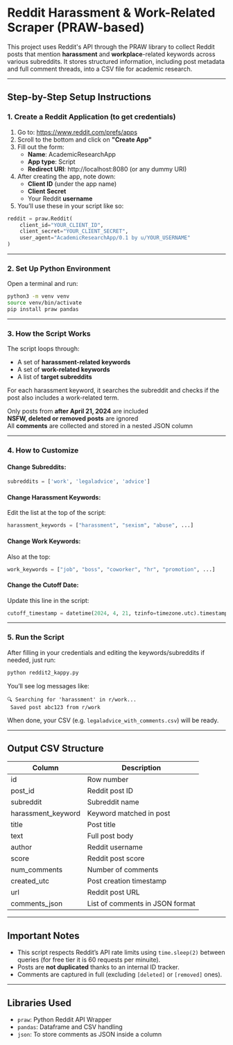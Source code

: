 # Reddit Harassment & Work-Related Scraper (PRAW-based)

This project uses Reddit's API through the PRAW library to collect Reddit posts that mention **harassment** and **workplace**-related keywords across various subreddits. It stores structured information, including post metadata and full comment threads, into a CSV file for academic research.

---

## Step-by-Step Setup Instructions

### 1. Create a Reddit Application (to get credentials)

1. Go to: https://www.reddit.com/prefs/apps
2. Scroll to the bottom and click on **"Create App"**
3. Fill out the form:
   - **Name**: AcademicResearchApp
   - **App type**: Script
   - **Redirect URI**: http://localhost:8080 (or any dummy URI)
4. After creating the app, note down:
   - **Client ID** (under the app name)
   - **Client Secret**
   - Your Reddit **username**
5. You’ll use these in your script like so:
```python
reddit = praw.Reddit(
    client_id="YOUR_CLIENT_ID",
    client_secret="YOUR_CLIENT_SECRET",
    user_agent="AcademicResearchApp/0.1 by u/YOUR_USERNAME"
)
```

---

### 2. Set Up Python Environment

Open a terminal and run:

```bash
python3 -m venv venv
source venv/bin/activate
pip install praw pandas
```

---

### 3. How the Script Works

The script loops through:

- A set of **harassment-related keywords**
- A set of **work-related keywords**
- A list of **target subreddits**

For each harassment keyword, it searches the subreddit and checks if the post also includes a work-related term.

Only posts from **after April 21, 2024** are included  
**NSFW, deleted or removed posts** are ignored  
All **comments** are collected and stored in a nested JSON column

---

### 4. How to Customize

#### Change Subreddits:
```python
subreddits = ['work', 'legaladvice', 'advice']
```

#### Change Harassment Keywords:
Edit the list at the top of the script:
```python
harassment_keywords = ["harassment", "sexism", "abuse", ...]
```

#### Change Work Keywords:
Also at the top:
```python
work_keywords = ["job", "boss", "coworker", "hr", "promotion", ...]
```

#### Change the Cutoff Date:
Update this line in the script:
```python
cutoff_timestamp = datetime(2024, 4, 21, tzinfo=timezone.utc).timestamp()
```

---

### 5. Run the Script

After filling in your credentials and editing the keywords/subreddits if needed, just run:

```bash
python reddit2_kappy.py
```

You’ll see log messages like:
```
🔍 Searching for 'harassment' in r/work...
 Saved post abc123 from r/work
```

When done, your CSV (e.g. `legaladvice_with_comments.csv`) will be ready.

---

## Output CSV Structure

| Column | Description |
|--------|-------------|
| id | Row number |
| post_id | Reddit post ID |
| subreddit | Subreddit name |
| harassment_keyword | Keyword matched in post |
| title | Post title |
| text | Full post body |
| author | Reddit username |
| score | Reddit post score |
| num_comments | Number of comments |
| created_utc | Post creation timestamp |
| url | Reddit post URL |
| comments_json | List of comments in JSON format |

---

## Important Notes

- This script respects Reddit’s API rate limits using `time.sleep(2)` between queries (for free tier it is 60 requests per minuite).
- Posts are **not duplicated** thanks to an internal ID tracker.
- Comments are captured in full (excluding `[deleted]` or `[removed]` ones).

---

## Libraries Used

- `praw`: Python Reddit API Wrapper
- `pandas`: Dataframe and CSV handling
- `json`: To store comments as JSON inside a column


